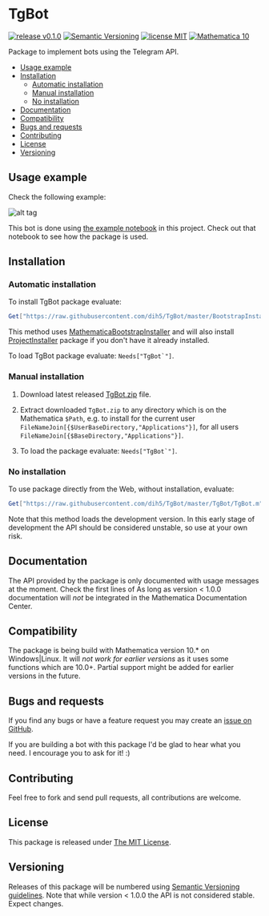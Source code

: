 # TgBot

[![release v0.1.0](http://img.shields.io/badge/release-v0.1.0-red.svg)](https://github.com/dih5/TgBot/releases/latest)
[![Semantic Versioning](https://img.shields.io/badge/SemVer-2.0.0-brightgreen.svg)](http://semver.org/spec/v2.0.0.html)
[![license MIT](https://img.shields.io/badge/license-MIT%20Licencse-blue.svg)](https://github.com/dih5/TgBot/blob/master/LICENSE.txt)
[![Mathematica 10](https://img.shields.io/badge/Mathematica-10-brightgreen.svg)](#compatibility)


Package to implement bots using the Telegram API.


* [Usage example](#usage-example)
* [Installation](#installation)
    * [Automatic installation](#automatic-installation)
    * [Manual installation](#manual-installation)
    * [No installation](#no-installation)
* [Documentation](#documentation)
* [Compatibility](#compatibility)
* [Bugs and requests](#bugs-and-requests)
* [Contributing](#contributing)
* [License](#license)
* [Versioning](#versioning)


## Usage example

Check the following example:

![alt tag](https://raw.github.com/dih5/TgBot/master/demo.png)

This bot is done using [the example notebook](https://raw.githubusercontent.com/dih5/TgBot/master/TgBotDemo.nb) in this project.
Check out that notebook to see how the package is used.

## Installation


### Automatic installation

To install TgBot package evaluate:
```Mathematica
Get["https://raw.githubusercontent.com/dih5/TgBot/master/BootstrapInstall.m"]
```

This method uses [MathematicaBootstrapInstaller](https://github.com/jkuczm/MathematicaBootstrapInstaller) and will also install
[ProjectInstaller](https://github.com/lshifr/ProjectInstaller) package if you don't have it already installed.

To load TgBot package evaluate: ``Needs["TgBot`"]``.


### Manual installation

1. Download latest released
   [TgBot.zip](https://github.com/dih5/TgBot/releases/download/v0.1.0/TgBot.zip)
   file.

2. Extract downloaded `TgBot.zip` to any directory which is on the Mathematica `$Path`,
   e.g. to install for the current user `FileNameJoin[{$UserBaseDirectory,"Applications"}]`,
   for all users `FileNameJoin[{$BaseDirectory,"Applications"}]`.

3. To load the package evaluate: ``Needs["TgBot`"]``.


### No installation

To use package directly from the Web, without installation, evaluate:
```Mathematica
Get["https://raw.githubusercontent.com/dih5/TgBot/master/TgBot/TgBot.m"]
```

Note that this method loads the development version.
In this early stage of development the API should be considered unstable, so use at your own risk.


## Documentation

The API provided by the package is only documented with usage messages at the moment.
Check the first lines of 
As long as version < 1.0.0 documentation will *not* be integrated in the Mathematica Documentation Center.




## Compatibility

The package is being build with Mathematica version 10.* on Windows|Linux.
It will *not work for earlier versions* as it uses some functions which are 10.0+.
Partial support might be added for earlier versions in the future.



## Bugs and requests

If you find any bugs or have a feature request you may create an
[issue on GitHub](https://github.com/dih5/TgBot/issues).

If you are building a bot with this package I'd be glad to hear what you need. I encourage you to ask for it! :)



## Contributing

Feel free to fork and send pull requests, all contributions are welcome.



## License

This package is released under
[The MIT License](https://github.com/dih5/TgBot/master/LICENSE).



## Versioning

Releases of this package will be numbered using
[Semantic Versioning guidelines](http://semver.org/).
Note that while version < 1.0.0 the API is not considered stable. Expect changes.